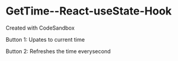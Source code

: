 # GetTime--React-useState-Hook
Created with CodeSandbox


Button 1: Upates to current time

Button 2: Refreshes the time everysecond

